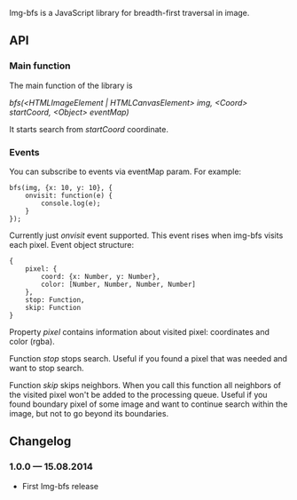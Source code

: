 Img-bfs is a JavaScript library for breadth-first traversal in image.

## API

### Main function

The main function of the library is 

<i>bfs(&lt;HTMLImageElement | HTMLCanvasElement&gt; img, &lt;Coord&gt; startCoord, &lt;Object&gt; eventMap)</i>

It starts search from <i>startCoord</i> coordinate.

### Events

You can subscribe to events via eventMap param. For example:

    bfs(img, {x: 10, y: 10}, {
        onvisit: function(e) {
            console.log(e);
        }
    });

Currently just <i>onvisit</i> event supported. This event rises when img-bfs visits each pixel. Event object structure:

    {
        pixel: {
            coord: {x: Number, y: Number},
            color: [Number, Number, Number, Number]
        },
        stop: Function,
        skip: Function
    }

Property <i>pixel</i> contains information about visited pixel: coordinates and color (rgba).

Function <i>stop</i> stops search. Useful if you found a pixel that was needed and want to stop search.

Function <i>skip</i> skips neighbors. When you call this function all neighbors of the visited pixel won't be added to the processing queue. Useful if you found boundary pixel of some image and want to continue search within the image, but not to go beyond its boundaries.

## Changelog

### 1.0.0 &mdash; 15.08.2014

* First Img-bfs release